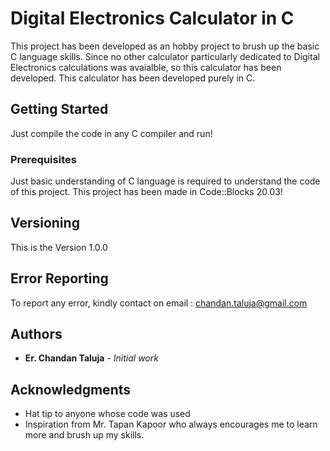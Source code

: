 # Digital Electronics Calculator in C

This project has been developed as an hobby project to brush up the basic C language skills.
Since no other calculator particularly dedicated to Digital Electronics calculations was avaialble, so this calculator has been developed.
This calculator has been developed purely in C.

## Getting Started

Just compile the code in any C compiler and run!

### Prerequisites

Just basic understanding of C language is required to understand the code of this project.
This project has been made in Code::Blocks 20.03!


## Versioning

This is the Version 1.0.0 


## Error Reporting

To report any error, kindly contact on email : chandan.taluja@gmail.com 

## Authors

* **Er. Chandan Taluja** - *Initial work*



## Acknowledgments

* Hat tip to anyone whose code was used
* Inspiration from Mr. Tapan Kapoor who always encourages me to learn more and brush up my skills.

